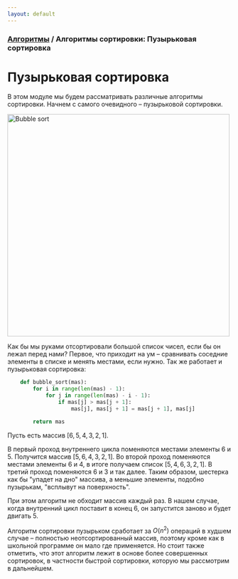 ```yaml
---
layout: default
---
```


<script type="text/javascript" id="MathJax-script" async
  src="https://cdn.jsdelivr.net/npm/mathjax@3/es5/tex-mml-chtml.js">
</script>

<script>
  MathJax = {
    tex: {
      inlineMath: [['$', '$']]
    }
  };
</script>

### [Алгоритмы](README.md) / Алгоритмы сортировки: Пузырьковая сортировка

# **Пузырьковая сортировка**

В этом модуле мы будем рассматривать различные алгоритмы сортировки. Начнем с самого очевидного – пузырьковой сортировки.

<img src="assets/bubblesort.png" alt="Bubble sort" width="500"/>

Как бы мы руками отсортировали большой список чисел, если бы он лежал перед нами? Первое, что приходит на ум – сравнивать соседние элементы в списке и менять местами, если нужно. Так же работает и пузырьковая сортировка:

```py
    def bubble_sort(mas):
        for i in range(len(mas) - 1):
            for j in range(len(mas) - i - 1):
                if mas[j] > mas[j + 1]:
                    mas[j], mas[j + 1] = mas[j + 1], mas[j]

        return mas
```

Пусть есть массив $[6, 5, 4, 3, 2, 1]$.

В первый проход внутреннего цикла поменяются местами элементы $6$ и $5$. Получится массив $[5, 6, 4, 3, 2, 1]$. Во второй проход поменяются местами элементы $6$ и $4$, в итоге получаем список $[5, 4, 6, 3, 2, 1]$. В третий проход поменяются $6$ и $3$ и так далее. Таким образом, шестерка как бы "упадет на дно" массива, а меньшие элементы, подобно пузырькам, "всплывут на поверхность".

При этом алгоритм не обходит массив каждый раз. В нашем случае, когда внутренний цикл поставит в конец $6$, он запустится заново и будет двигать $5$.

Алгоритм сортировки пузырьком сработает за $O(n^2)$ операций в худшем случае – полностью неотсортированный массив, поэтому кроме как в школьной программе он мало где применяется. Но стоит также отметить, что этот алгоритм лежит в основе более совершенных сортировок, в частности быстрой сортировки, которую мы рассмотрим в дальнейшем.
